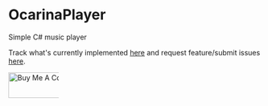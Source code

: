 # OcarinaPlayer



Simple C# music player

Track what's currently implemented [here](https://github.com/hernikplays/OcarinaPlayer/projects/1) and request feature/submit issues [here](https://issues.hernikplays.cz/youtrack/projects/01479671-2c3b-4507-902e-cbac46a09e8f).

<div style="width:100px !important;">
  <a href="https://www.buymeacoffee.com/hernikplays" target="_blank"><img src="https://cdn.buymeacoffee.com/buttons/default-blue.png" alt="Buy Me A Coffee" style="height: 51px !important;width: 217px !important;" ></a>
  </div>
